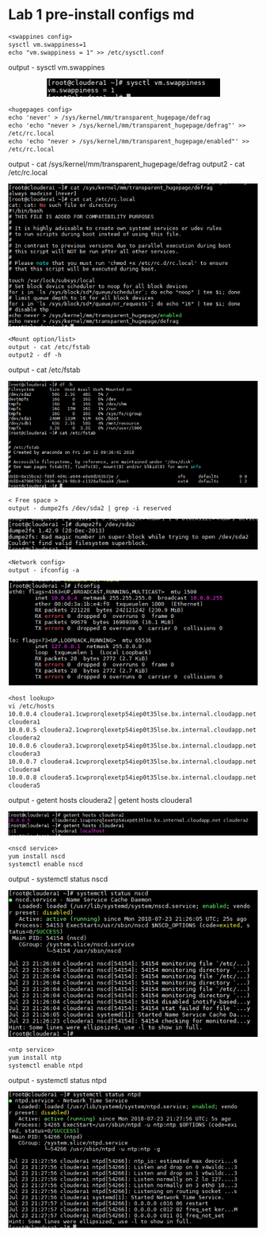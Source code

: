 # Lab 1 pre-install configs md
```
<swappines config>
sysctl vm.swappiness=1
echo "vm.swappiness = 1" >> /etc/sysctl.conf
```
output - sysctl vm.swappines
<center> <img src="../labs/png/swappiness.PNG"/> </center>

```
<hugepages config>
echo 'never' > /sys/kernel/mm/transparent_hugepage/defrag
echo 'echo "never > /sys/kernel/mm/transparent_hugepage/defrag"' >> /etc/rc.local
echo 'echo "never > /sys/kernel/mm/transparent_hugepage/enabled"' >> /etc/rc.local

```
output - cat  /sys/kernel/mm/transparent_hugepage/defrag
output2 - cat /etc/rc.local
<center> <img src="../labs/png/hugepages.PNG"/> </center>

```
<Mount option/list>
output - cat /etc/fstab
output2 - df -h 

```
output - cat /etc/fstab
<center> <img src="../labs/png/fstab_df.PNG"/> </center>

```
< Free space >
output - dumpe2fs /dev/sda2 | grep -i reserved

```
<center> <img src="../labs/png/dumpefs.PNG"/> </center>

```
<Network config>
output - ifconfig -a

```
<center> <img src="../labs/png/networkconf.PNG"/> </center>

```
<host lookup>
vi /etc/hosts 
10.0.0.4 cloudera1.1cwprorqlexetp54iep0t35lse.bx.internal.cloudapp.net cloudera1
10.0.0.5 cloudera2.1cwprorqlexetp54iep0t35lse.bx.internal.cloudapp.net cloudera2
10.0.0.6 cloudera3.1cwprorqlexetp54iep0t35lse.bx.internal.cloudapp.net cloudera3
10.0.0.7 cloudera4.1cwprorqlexetp54iep0t35lse.bx.internal.cloudapp.net cloudera4
10.0.0.8 cloudera5.1cwprorqlexetp54iep0t35lse.bx.internal.cloudapp.net cloudera5

```
output - getent hosts cloudera2 | getent hosts cloudera1 
<center> <img src="../labs/png/getent.PNG"/> </center>

```
<nscd service>
yum install nscd
systemctl enable nscd

```
output - systemctl status nscd
<center> <img src="../labs/png/nscd.PNG"/> </center>

```
<ntp service>
yum install ntp
systemctl enable ntpd

```
output - systemctl status ntpd 
<center> <img src="../labs/png/ntpd.PNG"/> </center>